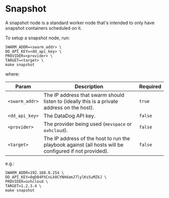 # Snapshot

A snapshot node is a standard worker node that's intended to only have snapshot containers scheduled on it.

To setup a snapshot node, run:

```console
SWARM_ADDR=<swarm_addr> \
DD_API_KEY=<dd_api_key> \
PROVIDER=<provider> \
TARGET=<target> \
make snapshot
```

where:

| Param          | Description                                                                                            | Required |
|----------------|--------------------------------------------------------------------------------------------------------|----------|
| `<swarm_addr>` | The IP address that swarm should listen to (ideally this is a private address on the host).            | `true`   |
| `<dd_api_key>` | The DataDog API key.                                                                                   | `false`  |
| `<provider>`   | The provider being used (`mevspace` or `ovhcloud`).                                                    | `false`  |
| `<target>`     | The IP address of the host to run the playbook against (all hosts will be configured if not provided). | `false`  |


e.g.:

```console
SWARM_ADDR=192.168.0.254 \
DD_API_KEY=0gD04PXCnLk0CYNHdamJ7lylKs5uMZkJ \
PROVIDER=ovhcloud \
TARGET=1.2.3.4 \
make snapshot
```
